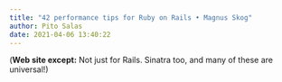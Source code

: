 ```yaml
---
title: "42 performance tips for Ruby on Rails • Magnus Skog"
author: Pito Salas
date: 2021-04-06 13:40:22
---
```


(**Web site except:** Not just for Rails. Sinatra too, and many of these are universal!) 
